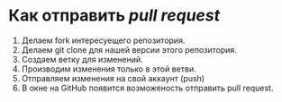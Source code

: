 # Как отправить *pull request*

1. Делаем fork интересуещего репозитория.
2. Делаем git clone для нашей версии этого репозитория.
3. Создаем ветку для изменений.
4. Производим изменения только в этой ветви.
5. Отправляем изменения на свой аккаунт (push)
6. В окне на GitHub появится возможеность отправить pull request.

